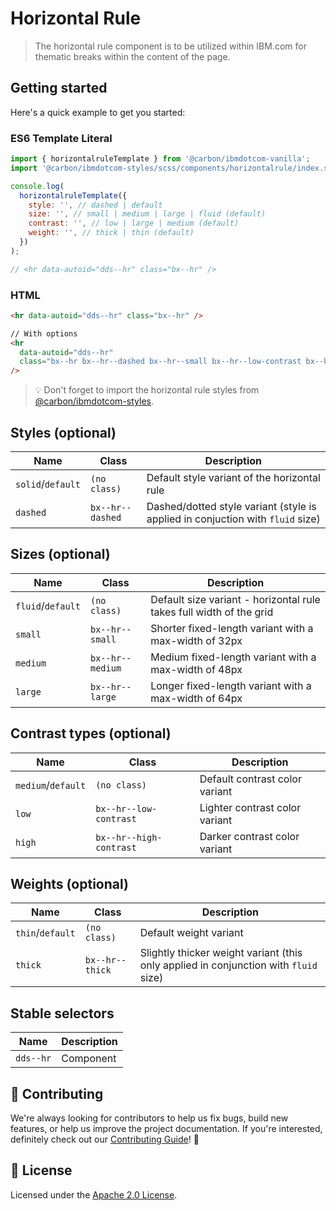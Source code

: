 # Horizontal Rule

> The horizontal rule component is to be utilized within IBM.com for thematic
> breaks within the content of the page.

## Getting started

Here's a quick example to get you started:

### ES6 Template Literal

```javascript
import { horizontalruleTemplate } from '@carbon/ibmdotcom-vanilla';
import '@carbon/ibmdotcom-styles/scss/components/horizontalrule/index.scss';

console.log(
  horizontalruleTemplate({
    style: '', // dashed | default
    size: '', // small | medium | large | fluid (default)
    contrast: '', // low | large | medium (default)
    weight: '', // thick | thin (default)
  })
);

// <hr data-autoid="dds--hr" class="bx--hr" />
```

### HTML

```html
<hr data-autoid="dds--hr" class="bx--hr" />

// With options
<hr
  data-autoid="dds--hr"
  class="bx--hr bx--hr--dashed bx--hr--small bx--hr--low-contrast bx--hr--thick"
/>
```

> 💡 Don't forget to import the horizontal rule styles from
> [@carbon/ibmdotcom-styles](https://github.com/carbon-design-system/ibm-dotcom-library/blob/master/packages/styles).

## Styles (optional)

| Name              | Class            | Description                                                                    |
| ----------------- | ---------------- | ------------------------------------------------------------------------------ |
| `solid`/`default` | `(no class)`     | Default style variant of the horizontal rule                                   |
| `dashed`          | `bx--hr--dashed` | Dashed/dotted style variant (style is applied in conjuction with `fluid` size) |

## Sizes (optional)

| Name              | Class            | Description                                                         |
| ----------------- | ---------------- | ------------------------------------------------------------------- |
| `fluid`/`default` | `(no class)`     | Default size variant - horizontal rule takes full width of the grid |
| `small`           | `bx--hr--small`  | Shorter fixed-length variant with a max-width of 32px               |
| `medium`          | `bx--hr--medium` | Medium fixed-length variant with a max-width of 48px                |
| `large`           | `bx--hr--large`  | Longer fixed-length variant with a max-width of 64px                |

## Contrast types (optional)

| Name               | Class                   | Description                    |
| ------------------ | ----------------------- | ------------------------------ |
| `medium`/`default` | `(no class)`            | Default contrast color variant |
| `low`              | `bx--hr--low-contrast`  | Lighter contrast color variant |
| `high`             | `bx--hr--high-contrast` | Darker contrast color variant  |

## Weights (optional)

| Name             | Class           | Description                                                                          |
| ---------------- | --------------- | ------------------------------------------------------------------------------------ |
| `thin`/`default` | `(no class)`    | Default weight variant                                                               |
| `thick`          | `bx--hr--thick` | Slightly thicker weight variant (this only applied in conjunction with `fluid` size) |

## Stable selectors

| Name      | Description |
| --------- | ----------- |
| `dds--hr` | Component   |

## 🙌 Contributing

We're always looking for contributors to help us fix bugs, build new features,
or help us improve the project documentation. If you're interested, definitely
check out our
[Contributing Guide](https://github.com/carbon-design-system/ibm-dotcom-library/blob/master/.github/CONTRIBUTING.md)!
👀

## 📝 License

Licensed under the
[Apache 2.0 License](https://github.com/carbon-design-system/ibm-dotcom-library/blob/master/LICENSE).
